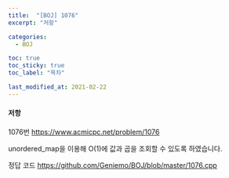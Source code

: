```yaml
---
title:  "[BOJ] 1076"
excerpt: "저항"

categories:
  - BOJ

toc: true
toc_sticky: true
toc_label: "목차"

last_modified_at: 2021-02-22
---
```


#### 저항

1076번 <https://www.acmicpc.net/problem/1076>

unordered_map을 이용해 O(1)에 값과 곱을 조회할 수 있도록 하였습니다.

정답 코드 <https://github.com/Geniemo/BOJ/blob/master/1076.cpp>